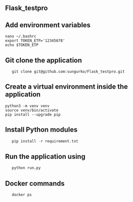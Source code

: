 ## Flask_testpro
## Add environment variables
```
nano ~/.bashrc
export TOKEN_ETP='12345678'
echo $TOKEN_ETP
```
## Git clone the application

```git
   git clone git@github.com:sungurko/Flask_testpro.git
```
## Create a virtual environment inside the application 

```
python3 -m venv venv
source venv/bin/activate
pip install --upgrade pip
```
## Install Python modules

```python
   pip install -r requirement.txt
```
## Run the application using

```python
   python run.py
```
## Docker commands
```docker
   docker ps
```
